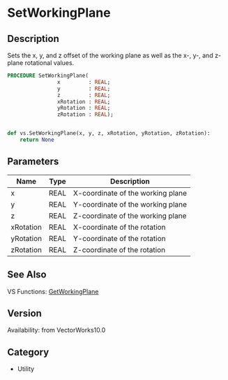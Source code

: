 # SetWorkingPlane

## Description
Sets the x, y, and z offset of the working plane as well as the x-, y-, and z-plane rotational values.

```pascal
PROCEDURE SetWorkingPlane(
				x         : REAL;
				y         : REAL;
				z         : REAL;
				xRotation : REAL;
				yRotation : REAL;
				zRotation : REAL);
```

```python

def vs.SetWorkingPlane(x, y, z, xRotation, yRotation, zRotation):
    return None
```

## Parameters
|Name|Type|Description|
|---|---|---|
|x|REAL|X-coordinate of the working plane|
|y|REAL|Y-coordinate of the working plane|
|z|REAL|Z-coordinate of the working plane|
|xRotation|REAL|X-coordinate of the rotation|
|yRotation|REAL|Y-coordinate of the rotation|
|zRotation|REAL|Z-coordinate of the rotation|

## See Also
VS Functions:
[GetWorkingPlane](GetWorkingPlane.md)

## Version
Availability: from VectorWorks10.0
## Category
* Utility

